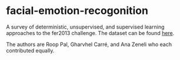 # facial-emotion-recogonition
A survey of deterministic, unsupervised, and supervised learning approaches to the fer2013 challenge. The dataset can be found [here](https://www.kaggle.com/c/challenges-in-representation-learning-facial-expression-recognition-challenge/data).

The authors are Roop Pal, Gharvhel Carré, and Ana Zeneli who each contributed equally.
